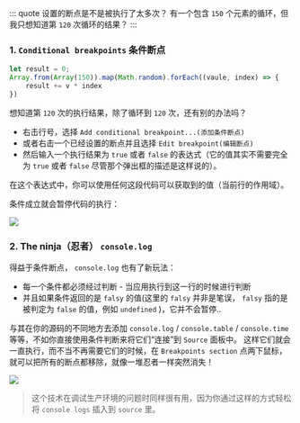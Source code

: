 ::: quote
设置的断点是不是被执行了太多次？
有一个包含 `150` 个元素的循环，但我只想知道第 `120` 次循环的结果？
:::

### 1. `Conditional breakpoints` 条件断点

``` javascript
let result = 0;
Array.from(Array(150)).map(Math.random).forEach((vaule, index) => {
    result += v * index
})
```

想知道第 `120` 次的执行结果，除了循环到 `120` 次，还有别的办法吗？

* 右击行号，选择 `Add conditional breakpoint...(添加条件断点)` 
* 或者右击一个已经设置的断点并且选择 `Edit breakpoint(编辑断点)` 
* 然后输入一个执行结果为 `true` 或者 `false` 的表达式（它的值其实不需要完全为 `true` 或者 `false` 尽管那个弹出框的描述是这样说的）。

在这个表达式中，你可以使用任何这段代码可以获取到的值（当前行的作用域）。

条件成立就会暂停代码的执行：

![](https://wingman-1300536089.cos.ap-shanghai.myqcloud.com/chrome/C03/conditional_breakpoints.gif)

### 2. The ninja（忍者） `console.log` 

得益于条件断点， `console.log` 也有了新玩法：

* 每一个条件都必须经过判断 - 当应用执行到这一行的时候进行判断
* 并且如果条件返回的是 `falsy` 的值(这里的 `falsy` 并非是笔误， `falsy` 指的是被判定为 `false` 的值，例如 `undefined` )，它并不会暂停..

与其在你的源码的不同地方去添加 `console.log` / `console.table` / `console.time` 等等，不如你直接使用条件判断来将它们“连接”到 `Source` 面板中。
这样它们就会一直执行，而不当不再需要它们的时候，在 `Breakpoints section` 点两下鼠标，就可以把所有的断点都移除，就像一堆忍者一样突然消失！

![](https://wingman-1300536089.cos.ap-shanghai.myqcloud.com/chrome/C03/ninjalog.gif)

> 这个技术在调试生产环境的问题时同样很有用，因为你通过这样的方式轻松将 `console logs` 插入到 `source` 里。

